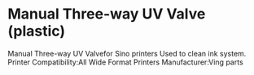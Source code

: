 # Manual Three-way UV Valve (plastic)

Manual Three-way UV Valvefor Sino printers
Used to clean ink system.
Printer Compatibility:All Wide Format Printers
Manufacturer:Ving parts


